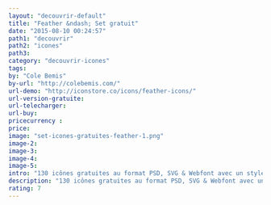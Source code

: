 ```yaml
---
layout: "decouvrir-default"
title: "Feather &ndash; Set gratuit"
date: "2015-08-10 00:24:57"
path1: "decouvrir"
path2: "icones"
path3:
category: "decouvrir-icones"
tags:
by: "Cole Bemis"
by-url: "http://colebemis.com/"
url-demo: "http://iconstore.co/icons/feather-icons/"
url-version-gratuite:
url-telecharger:
url-buy:
pricecurrency :
price:
image: "set-icones-gratuites-feather-1.png"
image-2:
image-3:
image-4:
image-5:
intro: "130 icônes gratuites au format PSD, SVG & Webfont avec un style filaire."
description: "130 icônes gratuites au format PSD, SVG & Webfont avec un style filaire."
rating: 7
---
```

